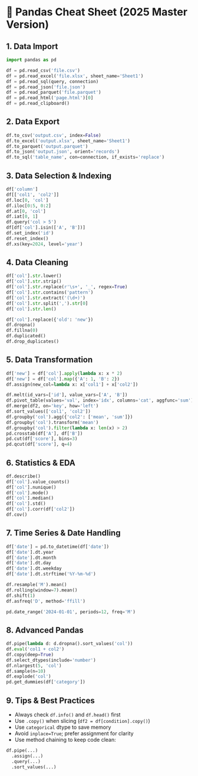 
# 🐼 Pandas Cheat Sheet (2025 Master Version)

## 1. Data Import

```python
import pandas as pd

df = pd.read_csv('file.csv')
df = pd.read_excel('file.xlsx', sheet_name='Sheet1')
df = pd.read_sql(query, connection)
df = pd.read_json('file.json')
df = pd.read_parquet('file.parquet')
df = pd.read_html('page.html')[0]
df = pd.read_clipboard()
```

## 2. Data Export

```python
df.to_csv('output.csv', index=False)
df.to_excel('output.xlsx', sheet_name='Sheet1')
df.to_parquet('output.parquet')
df.to_json('output.json', orient='records')
df.to_sql('table_name', con=connection, if_exists='replace')
```

## 3. Data Selection & Indexing

```python
df['column']
df[['col1', 'col2']]
df.loc[0, 'col']
df.iloc[0:5, 0:2]
df.at[0, 'col']
df.iat[0, 1]
df.query('col > 5')
df[df['col'].isin(['A', 'B'])]
df.set_index('id')
df.reset_index()
df.xs(key=2024, level='year')
```

## 4. Data Cleaning

```python
df['col'].str.lower()
df['col'].str.strip()
df['col'].str.replace(r'\s+', '_', regex=True)
df['col'].str.contains('pattern')
df['col'].str.extract('(\d+)')
df['col'].str.split(',').str[0]
df['col'].str.len()

df['col'].replace({'old': 'new'})
df.dropna()
df.fillna(0)
df.duplicated()
df.drop_duplicates()
```

## 5. Data Transformation

```python
df['new'] = df['col'].apply(lambda x: x * 2)
df['new'] = df['col'].map({'A': 1, 'B': 2})
df.assign(new_col=lambda x: x['col1'] + x['col2'])

df.melt(id_vars=['id'], value_vars=['A', 'B'])
df.pivot_table(values='val', index='idx', columns='cat', aggfunc='sum')
df.merge(df2, on='key', how='left')
df.sort_values(['col1', 'col2'])
df.groupby('col').agg({'col2': ['mean', 'sum']})
df.groupby('col').transform('mean')
df.groupby('col').filter(lambda x: len(x) > 2)
pd.crosstab(df['A'], df['B'])
pd.cut(df['score'], bins=3)
pd.qcut(df['score'], q=4)
```

## 6. Statistics & EDA

```python
df.describe()
df['col'].value_counts()
df['col'].nunique()
df['col'].mode()
df['col'].median()
df['col'].std()
df['col'].corr(df['col2'])
df.cov()
```

## 7. Time Series & Date Handling

```python
df['date'] = pd.to_datetime(df['date'])
df['date'].dt.year
df['date'].dt.month
df['date'].dt.day
df['date'].dt.weekday
df['date'].dt.strftime('%Y-%m-%d')

df.resample('M').mean()
df.rolling(window=7).mean()
df.shift(1)
df.asfreq('D', method='ffill')

pd.date_range('2024-01-01', periods=12, freq='M')
```

## 8. Advanced Pandas

```python
df.pipe(lambda d: d.dropna().sort_values('col'))
df.eval('col1 + col2')
df.copy(deep=True)
df.select_dtypes(include='number')
df.nlargest(5, 'col')
df.sample(n=10)
df.explode('col')
pd.get_dummies(df['category'])
```

## 9. Tips & Best Practices

- Always check `df.info()` and `df.head()` first
- Use `.copy()` when slicing (`df2 = df[condition].copy()`)
- Use `categorical` dtype to save memory
- Avoid `inplace=True`; prefer assignment for clarity
- Use method chaining to keep code clean:

```python
df.pipe(...)
  .assign(...)
  .query(...)
  .sort_values(...)
```

